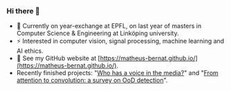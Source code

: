### Hi there 👋

<!--
**matheus-bernat/matheus-bernat** is a ✨ _special_ ✨ repository because its `README.md` (this file) appears on your GitHub profile.

Here are some ideas to get you started:
-->
- 🌱 Currently on year-exchange at EPFL, on last year of masters in Computer Science & Engineering at Linköping university.
- ⚡ Interested in computer vision, signal processing, machine learning and AI ethics.
- :book: See my GitHub website at [https://matheus-bernat.github.io/](https://matheus-bernat.github.io/).
- Recently finished projects: "[Who has a voice in the media?](https://matheus-bernat.github.io/epfl-ada/)" and "[From attention to convolution: a survey on OoD detection](https://matheus-bernat.github.io/epfl-vis/)".
